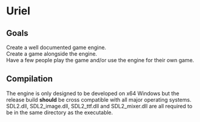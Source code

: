 # Uriel
## Goals
Create a well documented game engine. \
Create a game alongside the engine. \
Have a few people play the game and/or use the engine for their own game.
## Compilation
The engine is only designed to be developed on x64 Windows but the release build **should** be cross compatible with all major operating systems. \
SDL2.dll, SDL2_image.dll, SDL2_ttf.dll and SDL2_mixer.dll are all required to be in the same directory as the executable.